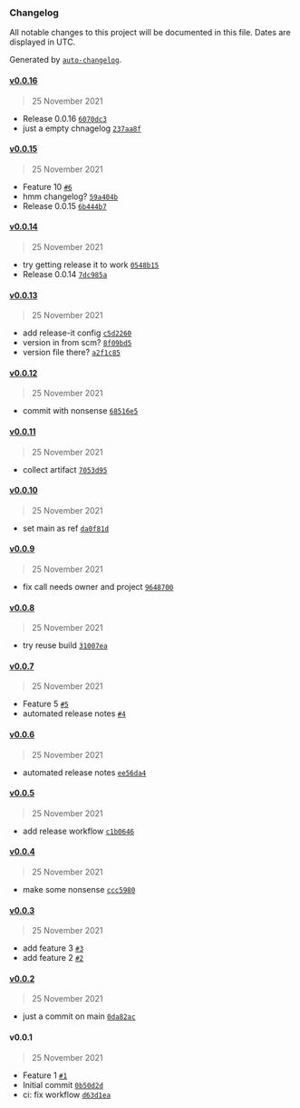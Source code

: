 ### Changelog

All notable changes to this project will be documented in this file. Dates are displayed in UTC.

Generated by [`auto-changelog`](https://github.com/CookPete/auto-changelog).

#### [v0.0.16](https://github.com/tmehnert/playground-for-gh-releases/compare/v0.0.15...v0.0.16)

> 25 November 2021

- Release 0.0.16 [`6070dc3`](https://github.com/tmehnert/playground-for-gh-releases/commit/6070dc333bb78ec881d66c57b87149cd4ae4f434)
- just a empty chnagelog [`237aa8f`](https://github.com/tmehnert/playground-for-gh-releases/commit/237aa8f03953b15898d7725f058dae318498e250)

#### [v0.0.15](https://github.com/tmehnert/playground-for-gh-releases/compare/v0.0.14...v0.0.15)

> 25 November 2021

- Feature 10 [`#6`](https://github.com/tmehnert/playground-for-gh-releases/pull/6)
- hmm changelog? [`59a404b`](https://github.com/tmehnert/playground-for-gh-releases/commit/59a404ba63d2fbf9d6bff46c519758f33522cc90)
- Release 0.0.15 [`6b444b7`](https://github.com/tmehnert/playground-for-gh-releases/commit/6b444b7d9e6f9f6f43f4b277e1061ccb785b751f)

#### [v0.0.14](https://github.com/tmehnert/playground-for-gh-releases/compare/v0.0.13...v0.0.14)

> 25 November 2021

- try  getting release it to work [`0548b15`](https://github.com/tmehnert/playground-for-gh-releases/commit/0548b152fc9e382793ca798a556347c00be608ed)
- Release 0.0.14 [`7dc985a`](https://github.com/tmehnert/playground-for-gh-releases/commit/7dc985abdb415516d9401a31ad4b7a40bbcf620c)

#### [v0.0.13](https://github.com/tmehnert/playground-for-gh-releases/compare/v0.0.12...v0.0.13)

> 25 November 2021

- add release-it config [`c5d2260`](https://github.com/tmehnert/playground-for-gh-releases/commit/c5d226008dfb265c24fa9771dbda557183d8345e)
- version in from scm? [`8f09bd5`](https://github.com/tmehnert/playground-for-gh-releases/commit/8f09bd53775ccbd5a3a6f714d40024c10073b592)
- version file there? [`a2f1c85`](https://github.com/tmehnert/playground-for-gh-releases/commit/a2f1c85bec1b5c4ef815e32a733bc7caba07a4b2)

#### [v0.0.12](https://github.com/tmehnert/playground-for-gh-releases/compare/v0.0.11...v0.0.12)

> 25 November 2021

- commit with nonsense [`68516e5`](https://github.com/tmehnert/playground-for-gh-releases/commit/68516e545e46fce1ae0040862900d3ddd62f8afd)

#### [v0.0.11](https://github.com/tmehnert/playground-for-gh-releases/compare/v0.0.10...v0.0.11)

> 25 November 2021

- collect artifact [`7053d95`](https://github.com/tmehnert/playground-for-gh-releases/commit/7053d9526717c530df9549f82143f788d712aea8)

#### [v0.0.10](https://github.com/tmehnert/playground-for-gh-releases/compare/v0.0.9...v0.0.10)

> 25 November 2021

- set main as ref [`da0f81d`](https://github.com/tmehnert/playground-for-gh-releases/commit/da0f81d19f7e8038da8328a4d78b31231982a413)

#### [v0.0.9](https://github.com/tmehnert/playground-for-gh-releases/compare/v0.0.8...v0.0.9)

> 25 November 2021

- fix call needs owner and project [`9648700`](https://github.com/tmehnert/playground-for-gh-releases/commit/9648700fef70a1123b8ae4eedf51de9e7b0254a4)

#### [v0.0.8](https://github.com/tmehnert/playground-for-gh-releases/compare/v0.0.7...v0.0.8)

> 25 November 2021

- try reuse build [`31007ea`](https://github.com/tmehnert/playground-for-gh-releases/commit/31007ead305fe3f4f06f89b5e1313d740fa06811)

#### [v0.0.7](https://github.com/tmehnert/playground-for-gh-releases/compare/v0.0.6...v0.0.7)

> 25 November 2021

- Feature 5 [`#5`](https://github.com/tmehnert/playground-for-gh-releases/pull/5)
- automated release notes [`#4`](https://github.com/tmehnert/playground-for-gh-releases/pull/4)

#### [v0.0.6](https://github.com/tmehnert/playground-for-gh-releases/compare/v0.0.5...v0.0.6)

> 25 November 2021

- automated release notes [`ee56da4`](https://github.com/tmehnert/playground-for-gh-releases/commit/ee56da447261c92dd535cba76f2d19a15fabb1fd)

#### [v0.0.5](https://github.com/tmehnert/playground-for-gh-releases/compare/v0.0.4...v0.0.5)

> 25 November 2021

- add release workflow [`c1b0646`](https://github.com/tmehnert/playground-for-gh-releases/commit/c1b06465515c72e270ee5a9a3d2db56c3b4327b3)

#### [v0.0.4](https://github.com/tmehnert/playground-for-gh-releases/compare/v0.0.3...v0.0.4)

> 25 November 2021

- make some nonsense [`ccc5980`](https://github.com/tmehnert/playground-for-gh-releases/commit/ccc5980bd69dff3c0185f291792c36cb5dd91b09)

#### [v0.0.3](https://github.com/tmehnert/playground-for-gh-releases/compare/v0.0.2...v0.0.3)

> 25 November 2021

- add feature 3 [`#3`](https://github.com/tmehnert/playground-for-gh-releases/pull/3)
- add feature 2 [`#2`](https://github.com/tmehnert/playground-for-gh-releases/pull/2)

#### [v0.0.2](https://github.com/tmehnert/playground-for-gh-releases/compare/v0.0.1...v0.0.2)

> 25 November 2021

- just a commit on main [`0da82ac`](https://github.com/tmehnert/playground-for-gh-releases/commit/0da82acab195432db47de27ffed756c4958cde78)

#### v0.0.1

> 25 November 2021

- Feature 1 [`#1`](https://github.com/tmehnert/playground-for-gh-releases/pull/1)
- Initial commit [`0b50d2d`](https://github.com/tmehnert/playground-for-gh-releases/commit/0b50d2da8fb4e12b9fec4dd45451212c0eac6597)
- ci: fix workflow [`d63d1ea`](https://github.com/tmehnert/playground-for-gh-releases/commit/d63d1ea7ca8b707bc7f147017a606862cf6a4443)
